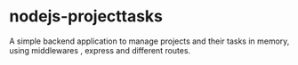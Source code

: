 # nodejs-projecttasks
A simple backend application to manage projects and their tasks in memory, using middlewares , express and different routes.

